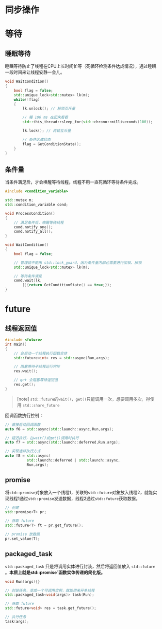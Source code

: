 # 同步操作

# 等待

## 睡眠等待

睡眠等待防止了线程在CPU上长时间忙等（死循环检测条件达成情况），通过睡眠一段时间来让线程安静一会儿。

```cpp
void WaitCondition()
{
    bool flag = false; 
    std::unique_lock<std::mutex> lk(m);
    while(!flag)
    {
        lk.unlock(); // 解锁互斥量

        // 睡 100 ms 在起来看看
        std::this_thread::sleep_for(std::chrono::milliseconds(100)); 

        lk.lock(); // 再锁互斥量

        // 条件达成状态
        flag = GetConditionState();
    }
}
```

## 条件量

当条件满足后，才会唤醒等待线程，线程不用一直死循环等待条件完成。

```cpp
#include <condition_variable>

std::mutex m;
std::condition_variable cond;

void ProcessCondition()
{
    // 满足条件后，唤醒等待线程
    cond.notify_one();
    cond.notify_all();
}

void WaitCondition()
{
    bool flag = false;

    // 管理锁不能用 std::lock_guard，因为条件量内部也需要进行加锁、解锁
    std::unique_lock<std::mutex> lk(m);

    // 等待条件满足 
    cond.wait(lk,
        []{return GetConditionState() == true;});
}
```

# future

## 线程返回值

```cpp
#include <future>
int main()
{   
    // 会启动一个线程执行函数实体
    std::future<int> res = std::async(Run,args);

    // 阻塞等待子线程运行完毕
    res.wait(); 

    // get 会阻塞等待返回值
    res.get();
}
```

> [note]
> `std::future`的`wait()`，`get()`只能调用一次，想要调用多次，得使用 `std::share_future`

回调函数执行控制：

```cpp
// 直接启动回调函数
auto f6 = std::async(std::launch::async,Run,args); 

// 延迟执行，在wait()或get()调用时执行
auto f7 = std::async(std::launch::deferred,Run,args); 

// 实现选择执行方式
auto f8 = std::async(
          std::launch::deferred | std::launch::async,
          Run,args); 
```



## promise
将`std::promise`对象放入一个线程1，关联的`std::future`对象放入线程2，就能实现线程1通过`std::promise`发送数据，线程2通过`std::future`获取数据。

```cpp
// 创建
std::promise<T> pr;

// 获取 future
std::future<T> ft = pr.get_future();

// promise 放数据
pr.set_value(T);
```

## packaged_task

`std::packaged_task` 只是将调用实体进行封装，然后将返回值放入 `std::future` 。**本质上就是std::promise`函数实体传递的简化版。**

```cpp
void Run(args){}

// 封装任务，变成一个可调用实例，就能用来开多线程
std::packaged_task<void(args)> task(Run);

// 获取 future
std::future<void> res = task.get_future();

// 执行任务 
task(args);
```
